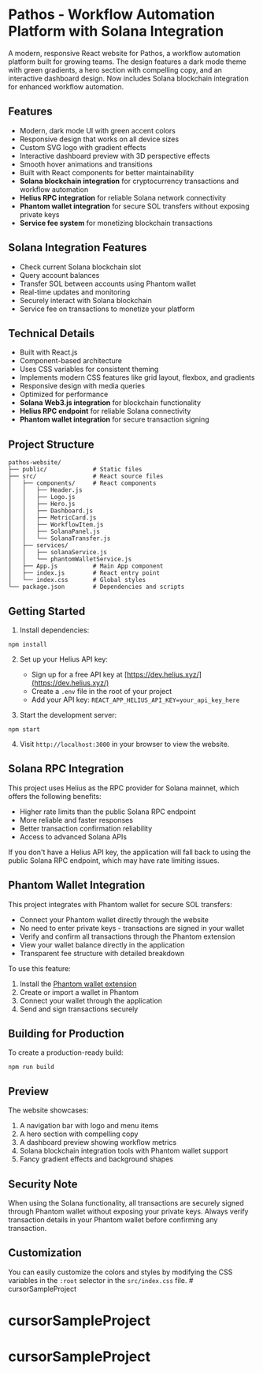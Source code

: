 # Pathos - Workflow Automation Platform with Solana Integration

A modern, responsive React website for Pathos, a workflow automation platform built for growing teams. The design features a dark mode theme with green gradients, a hero section with compelling copy, and an interactive dashboard design. Now includes Solana blockchain integration for enhanced workflow automation.

## Features

- Modern, dark mode UI with green accent colors
- Responsive design that works on all device sizes
- Custom SVG logo with gradient effects
- Interactive dashboard preview with 3D perspective effects
- Smooth hover animations and transitions
- Built with React components for better maintainability
- **Solana blockchain integration** for cryptocurrency transactions and workflow automation
- **Helius RPC integration** for reliable Solana network connectivity
- **Phantom wallet integration** for secure SOL transfers without exposing private keys
- **Service fee system** for monetizing blockchain transactions

## Solana Integration Features

- Check current Solana blockchain slot
- Query account balances
- Transfer SOL between accounts using Phantom wallet
- Real-time updates and monitoring
- Securely interact with Solana blockchain
- Service fee on transactions to monetize your platform

## Technical Details

- Built with React.js
- Component-based architecture
- Uses CSS variables for consistent theming
- Implements modern CSS features like grid layout, flexbox, and gradients
- Responsive design with media queries
- Optimized for performance
- **Solana Web3.js integration** for blockchain functionality
- **Helius RPC endpoint** for reliable Solana connectivity
- **Phantom wallet integration** for secure transaction signing

## Project Structure

```
pathos-website/
├── public/             # Static files
├── src/                # React source files
│   ├── components/     # React components
│   │   ├── Header.js
│   │   ├── Logo.js
│   │   ├── Hero.js
│   │   ├── Dashboard.js
│   │   ├── MetricCard.js
│   │   ├── WorkflowItem.js
│   │   ├── SolanaPanel.js
│   │   └── SolanaTransfer.js
│   ├── services/
│   │   ├── solanaService.js
│   │   └── phantomWalletService.js
│   ├── App.js          # Main App component
│   ├── index.js        # React entry point
│   └── index.css       # Global styles
└── package.json        # Dependencies and scripts
```

## Getting Started

1. Install dependencies:

```
npm install
```

2. Set up your Helius API key:
   - Sign up for a free API key at [https://dev.helius.xyz/](https://dev.helius.xyz/)
   - Create a `.env` file in the root of your project
   - Add your API key: `REACT_APP_HELIUS_API_KEY=your_api_key_here`

3. Start the development server:

```
npm start
```

4. Visit `http://localhost:3000` in your browser to view the website.

## Solana RPC Integration

This project uses Helius as the RPC provider for Solana mainnet, which offers the following benefits:
- Higher rate limits than the public Solana RPC endpoint
- More reliable and faster responses
- Better transaction confirmation reliability
- Access to advanced Solana APIs

If you don't have a Helius API key, the application will fall back to using the public Solana RPC endpoint, which may have rate limiting issues.

## Phantom Wallet Integration

This project integrates with Phantom wallet for secure SOL transfers:
- Connect your Phantom wallet directly through the website
- No need to enter private keys - transactions are signed in your wallet
- Verify and confirm all transactions through the Phantom extension
- View your wallet balance directly in the application
- Transparent fee structure with detailed breakdown

To use this feature:
1. Install the [Phantom wallet extension](https://phantom.app/download)
2. Create or import a wallet in Phantom
3. Connect your wallet through the application
4. Send and sign transactions securely


## Building for Production

To create a production-ready build:

```
npm run build
```

## Preview

The website showcases:
1. A navigation bar with logo and menu items
2. A hero section with compelling copy
3. A dashboard preview showing workflow metrics
4. Solana blockchain integration tools with Phantom wallet support
5. Fancy gradient effects and background shapes

## Security Note

When using the Solana functionality, all transactions are securely signed through Phantom wallet without exposing your private keys. Always verify transaction details in your Phantom wallet before confirming any transaction.

## Customization

You can easily customize the colors and styles by modifying the CSS variables in the `:root` selector in the `src/index.css` file. # cursorSampleProject
# cursorSampleProject
# cursorSampleProject
